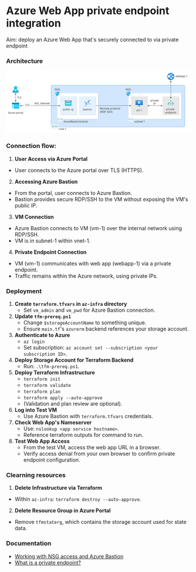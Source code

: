 # Azure Web App private endpoint integration 

Aim: deploy an Azure Web App that's securely connected to via private endpoint 

### Architecture 

![alt text](image.png)

### Connection flow:

1. **User Access via Azure Portal**
  - User connects to the Azure portal over TLS (HTTPS).
2. **Accessing Azure Bastion**
  - From the portal, user connects to Azure Bastion.
  - Bastion provides secure RDP/SSH to the VM without exposing the VM's public IP.
3. **VM Connection**
  - Azure Bastion connects to VM (vm-1) over the internal network using RDP/SSH.
  - VM is in subnet-1 within vnet-1.
4. **Private Endpoint Connection**
  - VM (vm-1) communicates with web app (webapp-1) via a private endpoint.
  - Traffic remains within the Azure network, using private IPs.

### Deployment

1. **Create `terraform.tfvars` in `az-infra` directory**
   - Set `vm_admin` and `vm_pwd` for Azure Bastion connection.
2. **Update `tfm-prereq.ps1`**
   - Change `$storageAccountName` to something unique.
   - Ensure `main.tf`'s `azurerm` backend references your storage account.
3. **Authenticate to Azure**
   - `az login`
   - Set subscription: `az account set --subscription <your subscription ID>`.
4. **Deploy Storage Account for Terraform Backend**
   - Run: `.\tfm-prereq.ps1`.
5. **Deploy Terraform Infrastructure**
   - `terraform init`
   - `terraform validate`
   - `terraform plan`
   - `terraform apply --auto-approve`
   - (Validation and plan review are optional).
6. **Log into Test VM**
   - Use Azure Bastion with `terraform.tfvars` credentials.
7. **Check Web App's Nameserver** 
   - Use: `nslookup <app service hostname>`.
   - Reference terraform outputs for command to run. 
8. **Test Web App Access**
   - From the test VM, access the web app URL in a browser.
   - Verify access denial from your own browser to confirm private endpoint configuration.

### Clearning resources

1. **Delete Infrastructure via Terraform**
  - Within `az-infra`: `terraform destroy --auto-approve`.
2. **Delete Resource Group in Azure Portal**
  - Remove `tfmstaterg`, which contains the storage account used for state data.

### Documentation

* [Working with NSG access and Azure Bastion](https://learn.microsoft.com/en-us/azure/bastion/bastion-nsg)
* [What is a private endpoint?](https://learn.microsoft.com/en-us/azure/private-link/private-endpoint-overview)
